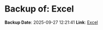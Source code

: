 # Backup of: Excel

**Backup Date**: 2025-09-27 12:21:41
**Link**: [Excel](https://przemienniki.net/export/przemienniki.xls)
